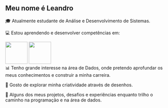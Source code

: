 ## Meu nome é Leandro

🎓 Atualmente estudante de Análise e Desenvolvimento de Sistemas.

💻 Estou aprendendo e desenvolver competências em:
<div display =" "inline">
<img width = "70" height = "70" src="https://cdn.jsdelivr.net/gh/devicons/devicon@latest/icons/java/java-original-wordmark.svg" /> 
<img width = "70" height = "70" src="https://cdn.jsdelivr.net/gh/devicons/devicon@latest/icons/mysql/mysql-original-wordmark.svg" />
</div>
📊 Tenho grande interesse na área de Dados, onde pretendo aprofundar os meus conhecimentos e construir a minha carreira.

🎨 Gosto de explorar minha criatividade através de desenhos.

🚀 Alguns dos meus projetos, desafios e experiências enquanto trilho o caminho na programação e na área de dados.

